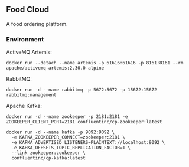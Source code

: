 ## Food Cloud

A food ordering platform.

### Environment
ActiveMQ Artemis: 
```
docker run --detach --name artemis -p 61616:61616 -p 8161:8161 --rm apache/activemq-artemis:2.30.0-alpine
```

RabbitMQ:
```
docker run -d --name rabbitmq -p 5672:5672 -p 15672:15672 rabbitmq:management
```

Apache Kafka:
```
docker run -d --name zookeeper -p 2181:2181 -e ZOOKEEPER_CLIENT_PORT=2181 confluentinc/cp-zookeeper:latest

docker run -d --name kafka -p 9092:9092 \
  -e KAFKA_ZOOKEEPER_CONNECT=zookeeper:2181 \
  -e KAFKA_ADVERTISED_LISTENERS=PLAINTEXT://localhost:9092 \
  -e KAFKA_OFFSETS_TOPIC_REPLICATION_FACTOR=1 \
  --link zookeeper:zookeeper \
  confluentinc/cp-kafka:latest
```